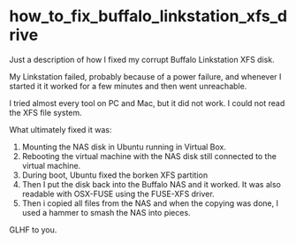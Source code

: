 # how_to_fix_buffalo_linkstation_xfs_drive
Just a description of how I fixed my corrupt Buffalo Linkstation XFS disk.

My Linkstation failed, probably because of a power failure, and whenever I started it it worked for a few minutes and then went unreachable.

I tried almost every tool on PC and Mac, but it did not work. I could not read the XFS file system. 

What ultimately fixed it was:
1. Mounting the NAS disk in Ubuntu running in Virtual Box.
2. Rebooting the virtual machine with the NAS disk still connected to the virtual machine.
3. During boot, Ubuntu fixed the borken XFS partition
4. Then I put the disk back into the Buffalo NAS and it worked. It was also readable with OSX-FUSE using the FUSE-XFS driver.
5. Then i copied all files from the NAS and when the copying was done, I used a hammer to smash the NAS into pieces.


GLHF to you.
